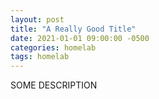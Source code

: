 ```yaml
---
layout: post
title: "A Really Good Title"
date: 2021-01-01 09:00:00 -0500
categories: homelab
tags: homelab
---
```

SOME DESCRIPTION